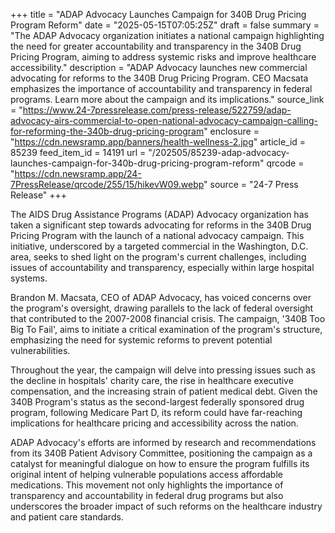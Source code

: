 +++
title = "ADAP Advocacy Launches Campaign for 340B Drug Pricing Program Reform"
date = "2025-05-15T07:05:25Z"
draft = false
summary = "The ADAP Advocacy organization initiates a national campaign highlighting the need for greater accountability and transparency in the 340B Drug Pricing Program, aiming to address systemic risks and improve healthcare accessibility."
description = "ADAP Advocacy launches new commercial advocating for reforms to the 340B Drug Pricing Program. CEO Macsata emphasizes the importance of accountability and transparency in federal programs. Learn more about the campaign and its implications."
source_link = "https://www.24-7pressrelease.com/press-release/522759/adap-advocacy-airs-commercial-to-open-national-advocacy-campaign-calling-for-reforming-the-340b-drug-pricing-program"
enclosure = "https://cdn.newsramp.app/banners/health-wellness-2.jpg"
article_id = 85239
feed_item_id = 14191
url = "/202505/85239-adap-advocacy-launches-campaign-for-340b-drug-pricing-program-reform"
qrcode = "https://cdn.newsramp.app/24-7PressRelease/qrcode/255/15/hikevW09.webp"
source = "24-7 Press Release"
+++

<p>The AIDS Drug Assistance Programs (ADAP) Advocacy organization has taken a significant step towards advocating for reforms in the 340B Drug Pricing Program with the launch of a national advocacy campaign. This initiative, underscored by a targeted commercial in the Washington, D.C. area, seeks to shed light on the program's current challenges, including issues of accountability and transparency, especially within large hospital systems.</p><p>Brandon M. Macsata, CEO of ADAP Advocacy, has voiced concerns over the program's oversight, drawing parallels to the lack of federal oversight that contributed to the 2007-2008 financial crisis. The campaign, '340B Too Big To Fail', aims to initiate a critical examination of the program's structure, emphasizing the need for systemic reforms to prevent potential vulnerabilities.</p><p>Throughout the year, the campaign will delve into pressing issues such as the decline in hospitals' charity care, the rise in healthcare executive compensation, and the increasing strain of patient medical debt. Given the 340B Program's status as the second-largest federally sponsored drug program, following Medicare Part D, its reform could have far-reaching implications for healthcare pricing and accessibility across the nation.</p><p>ADAP Advocacy's efforts are informed by research and recommendations from its 340B Patient Advisory Committee, positioning the campaign as a catalyst for meaningful dialogue on how to ensure the program fulfills its original intent of helping vulnerable populations access affordable medications. This movement not only highlights the importance of transparency and accountability in federal drug programs but also underscores the broader impact of such reforms on the healthcare industry and patient care standards.</p>